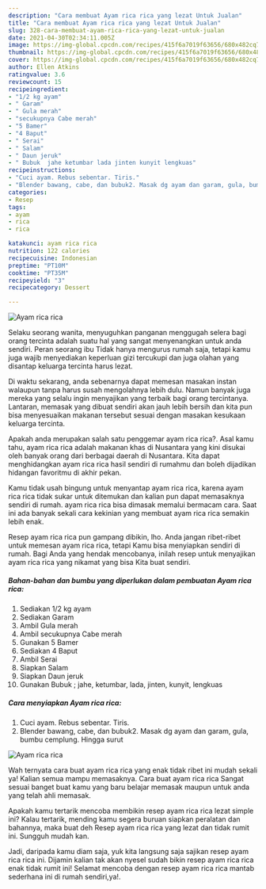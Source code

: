 ```yaml
---
description: "Cara membuat Ayam rica rica yang lezat Untuk Jualan"
title: "Cara membuat Ayam rica rica yang lezat Untuk Jualan"
slug: 328-cara-membuat-ayam-rica-rica-yang-lezat-untuk-jualan
date: 2021-04-30T02:34:11.005Z
image: https://img-global.cpcdn.com/recipes/415f6a7019f63656/680x482cq70/ayam-rica-rica-foto-resep-utama.jpg
thumbnail: https://img-global.cpcdn.com/recipes/415f6a7019f63656/680x482cq70/ayam-rica-rica-foto-resep-utama.jpg
cover: https://img-global.cpcdn.com/recipes/415f6a7019f63656/680x482cq70/ayam-rica-rica-foto-resep-utama.jpg
author: Ellen Atkins
ratingvalue: 3.6
reviewcount: 15
recipeingredient:
- "1/2 kg ayam"
- " Garam"
- " Gula merah"
- "secukupnya Cabe merah"
- "5 Bamer"
- "4 Baput"
- " Serai"
- " Salam"
- " Daun jeruk"
- " Bubuk  jahe ketumbar lada jinten kunyit lengkuas"
recipeinstructions:
- "Cuci ayam. Rebus sebentar. Tiris."
- "Blender bawang, cabe, dan bubuk2. Masak dg ayam dan garam, gula, bumbu cemplung. Hingga surut"
categories:
- Resep
tags:
- ayam
- rica
- rica

katakunci: ayam rica rica 
nutrition: 122 calories
recipecuisine: Indonesian
preptime: "PT10M"
cooktime: "PT35M"
recipeyield: "3"
recipecategory: Dessert

---
```



![Ayam rica rica](https://img-global.cpcdn.com/recipes/415f6a7019f63656/680x482cq70/ayam-rica-rica-foto-resep-utama.jpg)

Selaku seorang wanita, menyuguhkan panganan menggugah selera bagi orang tercinta adalah suatu hal yang sangat menyenangkan untuk anda sendiri. Peran seorang ibu Tidak hanya mengurus rumah saja, tetapi kamu juga wajib menyediakan keperluan gizi tercukupi dan juga olahan yang disantap keluarga tercinta harus lezat.

Di waktu  sekarang, anda sebenarnya dapat memesan masakan instan walaupun tanpa harus susah mengolahnya lebih dulu. Namun banyak juga mereka yang selalu ingin menyajikan yang terbaik bagi orang tercintanya. Lantaran, memasak yang dibuat sendiri akan jauh lebih bersih dan kita pun bisa menyesuaikan makanan tersebut sesuai dengan masakan kesukaan keluarga tercinta. 



Apakah anda merupakan salah satu penggemar ayam rica rica?. Asal kamu tahu, ayam rica rica adalah makanan khas di Nusantara yang kini disukai oleh banyak orang dari berbagai daerah di Nusantara. Kita dapat menghidangkan ayam rica rica hasil sendiri di rumahmu dan boleh dijadikan hidangan favoritmu di akhir pekan.

Kamu tidak usah bingung untuk menyantap ayam rica rica, karena ayam rica rica tidak sukar untuk ditemukan dan kalian pun dapat memasaknya sendiri di rumah. ayam rica rica bisa dimasak memalui bermacam cara. Saat ini ada banyak sekali cara kekinian yang membuat ayam rica rica semakin lebih enak.

Resep ayam rica rica pun gampang dibikin, lho. Anda jangan ribet-ribet untuk memesan ayam rica rica, tetapi Kamu bisa menyiapkan sendiri di rumah. Bagi Anda yang hendak mencobanya, inilah resep untuk menyajikan ayam rica rica yang nikamat yang bisa Kita buat sendiri.

<!--inarticleads1-->

##### Bahan-bahan dan bumbu yang diperlukan dalam pembuatan Ayam rica rica:

1. Sediakan 1/2 kg ayam
1. Sediakan  Garam
1. Ambil  Gula merah
1. Ambil secukupnya Cabe merah
1. Gunakan 5 Bamer
1. Sediakan 4 Baput
1. Ambil  Serai
1. Siapkan  Salam
1. Siapkan  Daun jeruk
1. Gunakan  Bubuk ; jahe, ketumbar, lada, jinten, kunyit, lengkuas




<!--inarticleads2-->

##### Cara menyiapkan Ayam rica rica:

1. Cuci ayam. Rebus sebentar. Tiris.
1. Blender bawang, cabe, dan bubuk2. Masak dg ayam dan garam, gula, bumbu cemplung. Hingga surut
<img src="https://img-global.cpcdn.com/steps/eabfc89ac8a8273c/160x128cq70/ayam-rica-rica-langkah-memasak-2-foto.jpg" alt="Ayam rica rica">



Wah ternyata cara buat ayam rica rica yang enak tidak ribet ini mudah sekali ya! Kalian semua mampu memasaknya. Cara buat ayam rica rica Sangat sesuai banget buat kamu yang baru belajar memasak maupun untuk anda yang telah ahli memasak.

Apakah kamu tertarik mencoba membikin resep ayam rica rica lezat simple ini? Kalau tertarik, mending kamu segera buruan siapkan peralatan dan bahannya, maka buat deh Resep ayam rica rica yang lezat dan tidak rumit ini. Sungguh mudah kan. 

Jadi, daripada kamu diam saja, yuk kita langsung saja sajikan resep ayam rica rica ini. Dijamin kalian tak akan nyesel sudah bikin resep ayam rica rica enak tidak rumit ini! Selamat mencoba dengan resep ayam rica rica mantab sederhana ini di rumah sendiri,ya!.

